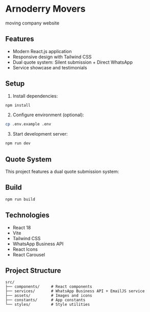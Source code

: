 # Arnoderry Movers

moving company website

## Features

- Modern React.js application
- Responsive design with Tailwind CSS
- Dual quote system: Silent submission + Direct WhatsApp
- Service showcase and testimonials

## Setup

1. Install dependencies:
```bash
npm install
```

2. Configure environment (optional):
```bash
cp .env.example .env
```

3. Start development server:
```bash
npm run dev
```

## Quote System

This project features a dual quote submission system:

## Build

```bash
npm run build
```

## Technologies

- React 18
- Vite
- Tailwind CSS
- WhatsApp Business API
- React Icons
- React Carousel

## Project Structure

```
src/
├── components/     # React components
├── services/       # WhatsApp Business API + EmailJS service
├── assets/         # Images and icons
├── constants/      # App constants
└── styles/         # Style utilities
```